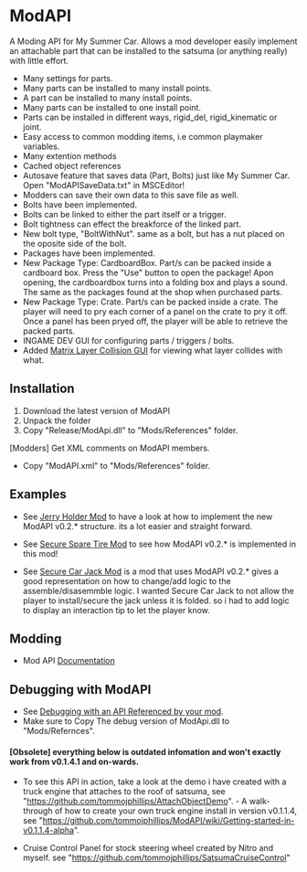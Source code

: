 # ModAPI
 A Moding API for My Summer Car. Allows a mod developer easily implement an attachable part that can be installed to the satsuma (or anything really) with little effort. 
 - Many settings for parts.
 - Many parts can be installed to many install points.
 - A part can be installed to many install points.
 - Many parts can be installed to one install point.
 - Parts can be installed in different ways, rigid_del, rigid_kinematic or joint.
 - Easy access to common modding items, i.e common playmaker variables.
 - Many extention methods
 - Cached object references
 - Autosave feature that saves data (Part, Bolts) just like My Summer Car. Open "ModAPISaveData.txt" in MSCEditor!
 - Modders can save their own data to this save file as well.
 - Bolts have been implemented.
 - Bolts can be linked to either the part itself or a trigger.
 - Bolt tightness can effect the breakforce of the linked part.
 - New bolt type, "BoltWithNut". same as a bolt, but has a nut placed on the oposite side of the bolt.
 - Packages have been implemented.
 - New Package Type: CardboardBox. Part/s can be packed inside a cardboard box. Press the "Use" button to open the package! Apon opening, the cardboardbox turns into a folding box and plays a sound. The same as the packages found at the shop when purchased parts.
 - New Package Type: Crate. Part/s can be packed inside a crate. The player will need to pry each corner of a panel on the crate to pry it off. Once a panel has been pryed off, the player will be able to retrieve the packed parts.
 - INGAME DEV GUI for configuring parts / triggers / bolts.
 - Added [Matrix Layer Collision GUI](https://github.com/tommojphillips/ModAPI/wiki/Matrix-Layer-Collision-UI) for viewing what layer collides with what. 
 
 ## Installation
 1. Download the latest version of ModAPI
 2. Unpack the folder
 3. Copy "Release/ModApi.dll" to "Mods/References" folder.

 [Modders] 
 Get XML comments on ModAPI members.
 - Copy "ModAPI.xml" to "Mods/References" folder.
 
 ## Examples

- See [Jerry Holder Mod](https://github.com/tommojphillips/JerryCanHolderMod) to have a look at how to implement the new ModAPI v0.2.* structure. its a lot easier and straight forward.

- See [Secure Spare Tire Mod](https://github.com/tommojphillips/SecureSpareTire) to see how ModAPI v0.2.* is implemented in this mod!

- See [Secure Car Jack Mod](https://github.com/tommojphillips/SecureCarJack) is a mod that uses ModAPI v0.2.* gives a good representation on how to change/add logic to the assemble/disasemmble logic. I wanted Secure Car Jack to not allow the player to install/secure the jack unless it is folded. so i had to add logic to display an interaction tip to let the player know.  

## Modding

- Mod API [Documentation](https://github.com/tommojphillips/ModAPI/wiki)

## Debugging with ModAPI

- See [Debugging with an API Referenced by your mod](https://github.com/piotrulos/MSCModLoader/wiki/Debugging-with-an-API-referenced-by-your-mod).
- Make sure to Copy The debug version of ModApi.dll to "Mods/Refernces".

#### [Obsolete] everything below is outdated infomation and won't exactly work from v0.1.4.1 and on-wards.

- To see this API in action, take a look at the demo i have created with a truck engine that attaches to the roof of satsuma, see "<https://github.com/tommojphillips/AttachObjectDemo>". - A walk-through of how to create your own truck engine install in version v0.1.1.4, see "<https://github.com/tommojphillips/ModAPI/wiki/Getting-started-in-v0.1.1.4-alpha>".  

- Cruise Control Panel for stock steering wheel created by Nitro and myself. see "https://github.com/tommojphillips/SatsumaCruiseControl"
